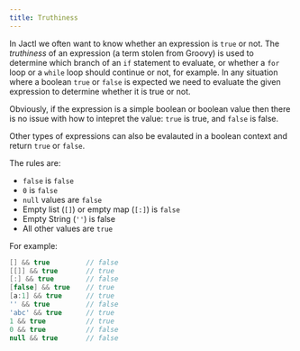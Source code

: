 ```yaml
---
title: Truthiness
---
```


In Jactl we often want to know whether an expression is `true` or not. The _truthiness_ of an expression
(a term stolen from Groovy) is used to determine which branch of an `if` statement to evaluate, or whether
a `for` loop or a `while` loop should continue
or not, for example. In any situation where a boolean `true` or `false` is expected we need to evaluate the given
expression to determine whether it is true or not.

Obviously, if the expression is a simple boolean or boolean value then there is no issue with how to intepret the value:
`true` is true, and `false` is false.

Other types of expressions can also be evalauted in a boolean context and return `true` or `false`.

The rules are:
* `false` is `false`
* `0` is `false`
* `null` values are `false`
* Empty list (`[]`) or empty map (`[:]`) is `false`
* Empty String (`''`) is false
* All other values are `true`

For example:
```groovy
[] && true         // false
[[]] && true       // true
[:] && true        // false
[false] && true    // true
[a:1] && true      // true
'' && true         // false
'abc' && true      // true
1 && true          // true
0 && true          // false
null && true       // false
```

